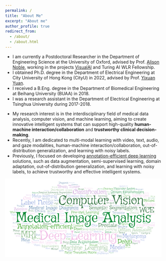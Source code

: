 ```yaml
---
permalink: /
title: "About Me"
excerpt: "About me"
author_profile: true
redirect_from: 
  - /about/
  - /about.html
---
```


<!-- * I am currently a Postdoc Fellow in <a href="http://www.ee.cityu.edu.hk/~yxyuan/index.htm" target="_blank">Artificial Intelligence in Medicine (AIM) group</a> at **City University of Hong Kong (CityU)**, advised by Prof. <a href="http://www.ee.cuhk.edu.hk/~yxyuan/people/people.htm" target="_blank">Yixuan Yuan</a>. -->
<!-- * I am currently a Postdoctoral Researcher in the <a href="https://eng.ox.ac.uk/biomedical-image-analysis/noble-group/" target="_blank">Biomedical Image Analysis (BioMedIA) group</a> and the <a href="https://www.robots.ox.ac.uk/~vgg/" target="_blank">Visual Geometry Group (VGG)</a> at <a href="https://www.ox.ac.uk/" target="_blank">University of Oxford</a>, working on the project <a href="https://www.robots.ox.ac.uk/~vgg/projects/visualai/" target="_blank">VisualAI</a>. -->
* I am currently a Postdoctoral Researcher in the Department of Engineering Science at the University of Oxford, advised by Prof. <a href="https://ibme.ox.ac.uk/people/alison-noble/" target="_blank">Alison Noble</a>, working in the projects <a href="https://www.robots.ox.ac.uk/~vgg/projects/visualai/" target="_blank">VisualAI</a> and Turing AI WLR Fellowship.
* I obtained Ph.D. degree in the Department of Electrical Engineering at City University of Hong Kong (CityU) in 2022, advised by Prof. <a href="http://www.ee.cuhk.edu.hk/~yxyuan/people/people.htm" target="_blank">Yixuan Yuan</a>.
* I received a B.Eng. degree in the Department of Biomedical Engineering at Beihang University (BUAA) in 2018. 
* I was a research assistant in the Department of Electrical Engineering at Tsinghua University during 2017-2018.<!-- , advised by Prof. Yongfeng Huang.  -->

<!-- I am on the academic job market for faculty positions in AI for healthcare, targeting assistant professorship positions. Please don't hesitate to reach out to me if you have any relevant job opportunities.  -->


<!-- * My research interests include medical image analysis and deep learning. Recently, I am dedicated to multi-modal learning with vision, text, audio, and gaze, out-of-distribution generalization, zero/few-shot learning, learning with noisy labels. Previously, I studied topics of making adequate use of unlabeled data and augmenting the limited labeled data for data-efficient deep learning.  -->
<!-- * My research interest is in the interdisciplinary field of medical image analysis, computer vision, and machine learning, aiming to create innovative intelligent systems that can support the high-quality medical diagnosis and interventions.  -->
* My research interest is in the interdisciplinary field of medical data analysis, computer vision, and machine learning, aiming to create innovative intelligent systems that can support high-quality **human-machine interaction/collaboration** and **trustworthy clinical decision-making**. 
* Recently, I am dedicated to multi-modal learning with video, text, audio, and gaze modalities, human-machine interaction/collaboration, out-of-distribution generalization, and learning with noisy labels. 
* Previously, I focused on developing <a href="https://guo-xiaoqing.github.io/research/" target="_blank">annotation-efficient deep learning</a> solutions, such as data augmentation, semi-supervised learning, domain adaptation, out-of-distribution generalization, and learning with noisy labels, to achieve trustworthy and effective intelligent systems. 

![Words](https://github.com/Guo-Xiaoqing/Guo-Xiaoqing.github.io/raw/master/images/Word_Art.png)
